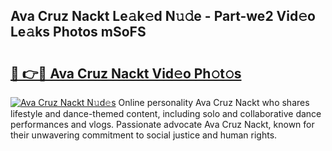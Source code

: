 ## Ava Cruz Nackt Le𝚊k𝚎d N𝚞𝚍e - Part-we2 Vid𝚎o Le𝚊ks Photos mSoFS

# <h2><a href="http://fbar8l0.evod.top/?m=Ava+Cruz+Nackt">🔗 👉🔴 Ava Cruz Nackt Vid𝚎o Ph𝚘t𝚘s</a></h2>

[![Ava Cruz Nackt N𝚞d𝚎s](https://i.imgur.com/8V9OHl7.gif)](http://fbar8l0.evod.top/?m=Ava+Cruz+Nackt)
Online personality Ava Cruz Nackt who shares lifestyle and dance-themed content, including solo and collaborative dance performances and vlogs. Passionate advocate Ava Cruz Nackt, known for their unwavering commitment to social justice and human rights. 
